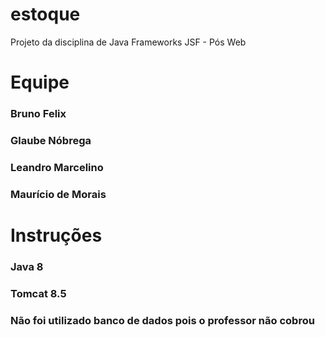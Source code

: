 # estoque
Projeto da disciplina de Java Frameworks JSF - Pós Web

# Equipe
### Bruno Felix
### Glaube Nóbrega
### Leandro Marcelino
### Maurício de Morais

# Instruções
### Java 8
### Tomcat 8.5

### Não foi utilizado banco de dados pois o professor não cobrou